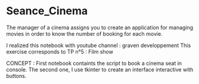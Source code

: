 # Seance_Cinema
The manager of a cinema assigns you to create an application for managing movies in order to know the number of booking for each movie.

I realized this notebook with youtube channel : graven developpement This exercise corresponds to TP n°5 : Film show

CONCEPT : First notebook containts the script to book a cinema seat in console. The second one, I use tkinter to create an interface interactive with buttons. 
